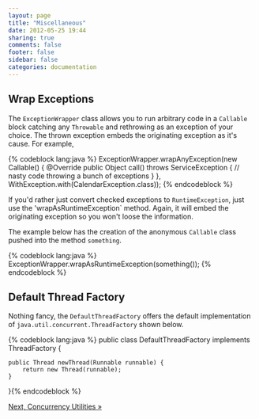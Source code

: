 ```yaml
---
layout: page
title: "Miscellaneous"
date: 2012-05-25 19:44
sharing: true
comments: false
footer: false
sidebar: false
categories: documentation
---
```


## Wrap Exceptions

The `ExceptionWrapper` class allows you to run arbitrary code in a `Callable` block catching any `Throwable` and rethrowing as an exception of your choice. The thrown exception embeds the originating exception as it's cause. For example,


{% codeblock lang:java %}
ExceptionWrapper.wrapAnyException(new Callable<Object>() {
    @Override
    public Object call() throws ServiceException {
        // nasty code throwing a bunch of exceptions
    }
}, WithException.with(CalendarException.class));
{% endcodeblock %}


If you'd rather just convert checked exceptions to `RuntimeException`, just use the 'wrapAsRuntimeException` method. Again, it will embed the originating exception so you won't loose the information.

The example below has the creation of the anonymous `Callable` class pushed into the method `something`.


{% codeblock lang:java %}
ExceptionWrapper.wrapAsRuntimeException(something());
{% endcodeblock %}


## Default Thread Factory

Nothing fancy, the `DefaultThreadFactory` offers the default implementation of `java.util.concurrent.ThreadFactory` shown below.

{% codeblock lang:java %}
public class DefaultThreadFactory implements ThreadFactory {

    public Thread newThread(Runnable runnable) {
        return new Thread(runnable);
    }
}{% endcodeblock %}


[Next, Concurrency Utilities &raquo;](/documentation/concurrency/)
